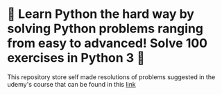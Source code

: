 # :snake: Learn Python the hard way by solving Python problems ranging from easy to advanced! Solve 100 exercises in Python 3 :snake: #

This repository store self made resolutions of problems suggested in the udemy's course that can be found in this [link](https://globant.udemy.com/course/python-video-workbook/learn/lecture/6315826#overview)
